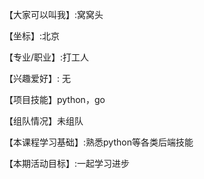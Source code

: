 【大家可以叫我】:窝窝头

【坐标】:北京

【专业/职业】:打工人

【兴趣爱好】: 无

【项目技能】python，go

【组队情况】未组队

【本课程学习基础】:熟悉python等各类后端技能

【本期活动目标】:一起学习进步
